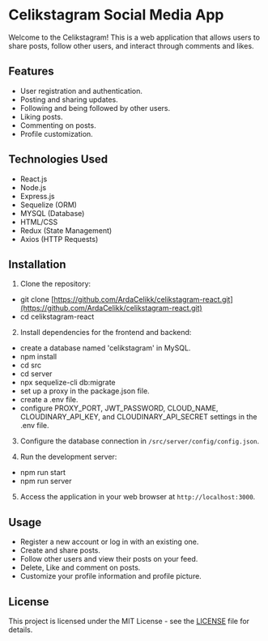 # Celikstagram Social Media App

Welcome to the Celikstagram! This is a web application that allows users to share posts, follow other users, and interact through comments and likes.

## Features

- User registration and authentication.
- Posting and sharing updates.
- Following and being followed by other users.
- Liking posts.
- Commenting on posts.
- Profile customization.

## Technologies Used

- React.js
- Node.js
- Express.js
- Sequelize (ORM)
- MYSQL (Database)
- HTML/CSS
- Redux (State Management)
- Axios (HTTP Requests)

## Installation

1. Clone the repository:
- git clone [https://github.com/ArdaCelikk/celikstagram-react.git](https://github.com/ArdaCelikk/celikstagram-react.git)
- cd celikstagram-react

2. Install dependencies for the frontend and backend:
- create a database named 'celikstagram' in MySQL.
- npm install 
- cd src
- cd server
- npx sequelize-cli db:migrate
- set up a proxy in the package.json file.
- create a .env file.
- configure PROXY_PORT, JWT_PASSWORD, CLOUD_NAME, CLOUDINARY_API_KEY, and CLOUDINARY_API_SECRET settings in the .env file.

3. Configure the database connection in `/src/server/config/config.json`.

4. Run the development server:
- npm run start
- npm run server

5. Access the application in your web browser at `http://localhost:3000`.

## Usage

- Register a new account or log in with an existing one.
- Create and share posts.
- Follow other users and view their posts on your feed.
- Delete, Like and comment on posts.
- Customize your profile information and profile picture.


## License

This project is licensed under the MIT License - see the [LICENSE](LICENSE) file for details.


